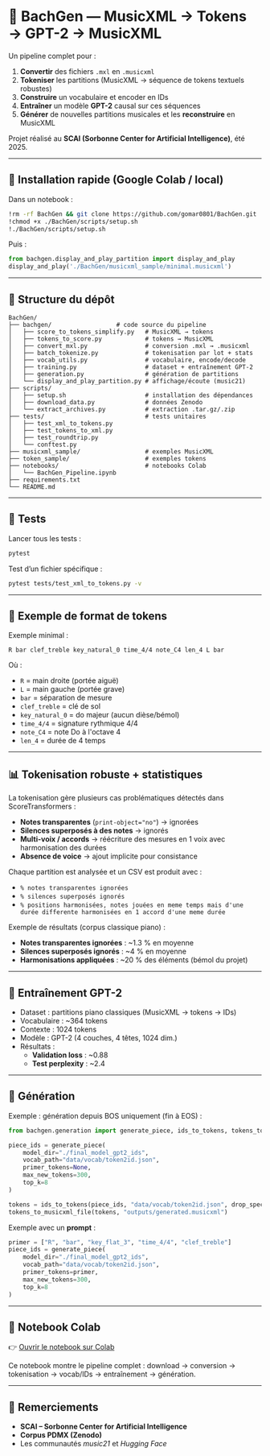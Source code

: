 # 🎼 BachGen — MusicXML → Tokens → GPT-2 → MusicXML

Un pipeline complet pour :
1. **Convertir** des fichiers `.mxl` en `.musicxml`  
2. **Tokeniser** les partitions (MusicXML → séquence de tokens textuels robustes)  
3. **Construire** un vocabulaire et encoder en IDs  
4. **Entraîner** un modèle **GPT-2** causal sur ces séquences  
5. **Générer** de nouvelles partitions musicales et les **reconstruire** en MusicXML  

Projet réalisé au **SCAI (Sorbonne Center for Artificial Intelligence)**, été 2025.

---

## 🚀 Installation rapide (Google Colab / local)

Dans un notebook :

```bash
!rm -rf BachGen && git clone https://github.com/gomar0801/BachGen.git
!chmod +x ./BachGen/scripts/setup.sh
!./BachGen/scripts/setup.sh
```

Puis :

```python
from bachgen.display_and_play_partition import display_and_play
display_and_play('./BachGen/musicxml_sample/minimal.musicxml')
```

---

## 📂 Structure du dépôt

```
BachGen/
├── bachgen/                  # code source du pipeline
│   ├── score_to_tokens_simplify.py   # MusicXML → tokens
│   ├── tokens_to_score.py            # tokens → MusicXML
│   ├── convert_mxl.py                # conversion .mxl → .musicxml
│   ├── batch_tokenize.py             # tokenisation par lot + stats
│   ├── vocab_utils.py                # vocabulaire, encode/decode
│   ├── training.py                   # dataset + entraînement GPT-2
│   ├── generation.py                 # génération de partitions
│   └── display_and_play_partition.py # affichage/écoute (music21)
├── scripts/
│   ├── setup.sh                      # installation des dépendances
│   ├── download_data.py              # données Zenodo
│   └── extract_archives.py           # extraction .tar.gz/.zip
├── tests/                            # tests unitaires
│   ├── test_xml_to_tokens.py
│   ├── test_tokens_to_xml.py
│   ├── test_roundtrip.py
│   └── conftest.py
├── musicxml_sample/                  # exemples MusicXML
├── token_sample/                     # exemples tokens
├── notebooks/                        # notebooks Colab
│   └── BachGen_Pipeline.ipynb
├── requirements.txt
└── README.md
```

---

## 🧪 Tests

Lancer tous les tests :

```bash
pytest
```

Test d’un fichier spécifique :

```bash
pytest tests/test_xml_to_tokens.py -v
```

---

## 🎼 Exemple de format de tokens

Exemple minimal :

```
R bar clef_treble key_natural_0 time_4/4 note_C4 len_4 L bar
```

Où :
- `R` = main droite (portée aiguë)  
- `L` = main gauche (portée grave)  
- `bar` = séparation de mesure  
- `clef_treble` = clé de sol  
- `key_natural_0` = do majeur (aucun dièse/bémol)  
- `time_4/4` = signature rythmique 4/4  
- `note_C4` = note Do à l'octave 4  
- `len_4` = durée de 4 temps  

---

## 📊 Tokenisation robuste + statistiques

La tokenisation gère plusieurs cas problématiques détectés dans ScoreTransformers :
- **Notes transparentes** (`print-object="no"`) → ignorées  
- **Silences superposés à des notes** → ignorés  
- **Multi-voix / accords** → réécriture des mesures en 1 voix avec harmonisation des durées  
- **Absence de voice** → ajout implicite pour consistance  

Chaque partition est analysée et un CSV est produit avec :
- `% notes transparentes ignorées`  
- `% silences superposés ignorés`  
- `% positions harmonisées, notes jouées en meme temps mais d'une durée differente harmonisées en 1 accord d'une meme durée`

Exemple de résultats (corpus classique piano) :
- **Notes transparentes ignorées** : ~1.3 % en moyenne  
- **Silences superposés ignorés** : ~4 %  en moyenne
- **Harmonisations appliquées** : ~20 % des éléments (bémol du projet)  

---

## 🤖 Entraînement GPT-2

- Dataset : partitions piano classiques (MusicXML → tokens → IDs)  
- Vocabulaire : ~364 tokens  
- Contexte : 1024 tokens  
- Modèle : GPT-2 (4 couches, 4 têtes, 1024 dim.)  
- Résultats :
  - **Validation loss** : ~0.88  
  - **Test perplexity** : ~2.4  

---

## 🎹 Génération

Exemple : génération depuis BOS uniquement (fin à EOS) :

```python
from bachgen.generation import generate_piece, ids_to_tokens, tokens_to_musicxml_file

piece_ids = generate_piece(
    model_dir="./final_model_gpt2_ids",
    vocab_path="data/vocab/token2id.json",
    primer_tokens=None,
    max_new_tokens=300,
    top_k=8
)

tokens = ids_to_tokens(piece_ids, "data/vocab/token2id.json", drop_specials={"[PAD]","<BOS>","<EOS>"})
tokens_to_musicxml_file(tokens, "outputs/generated.musicxml")
```

Exemple avec un **prompt** :

```python
primer = ["R", "bar", "key_flat_3", "time_4/4", "clef_treble"]
piece_ids = generate_piece(
    model_dir="./final_model_gpt2_ids",
    vocab_path="data/vocab/token2id.json",
    primer_tokens=primer,
    max_new_tokens=300,
    top_k=8
)
```

---

## 📓 Notebook Colab

👉 [Ouvrir le notebook sur Colab]([VOTRE-LIEN-COLAB-ICI](https://colab.research.google.com/github/gomar0801/BachGen/blob/main/notebooks/Pipeline.ipynb))  

Ce notebook montre le pipeline complet : download → conversion → tokenisation → vocab/IDs → entraînement → génération.

---

## 🙏 Remerciements

- **SCAI – Sorbonne Center for Artificial Intelligence**  
- **Corpus PDMX (Zenodo)**  
- Les communautés *music21* et *Hugging Face*
